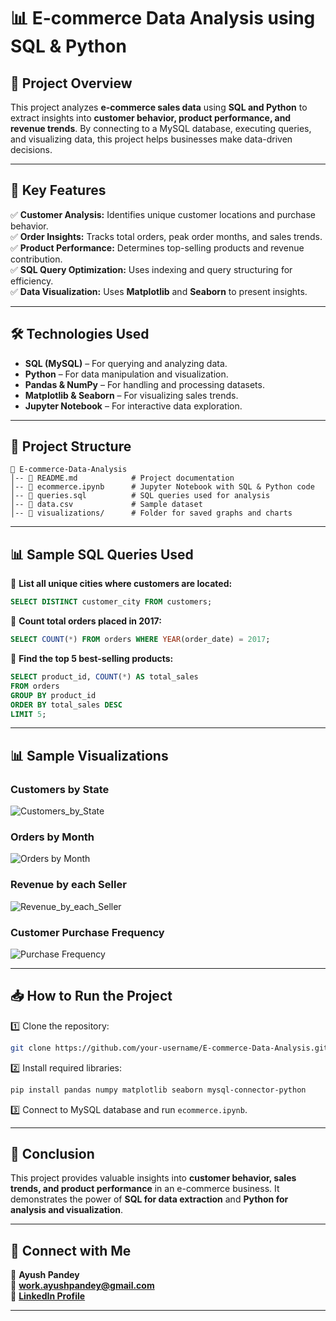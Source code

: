 # **📊 E-commerce Data Analysis using SQL & Python**

## **📌 Project Overview**
This project analyzes **e-commerce sales data** using **SQL and Python** to extract insights into **customer behavior, product performance, and revenue trends**. By connecting to a MySQL database, executing queries, and visualizing data, this project helps businesses make data-driven decisions.

---

## **🚀 Key Features**
✅ **Customer Analysis:** Identifies unique customer locations and purchase behavior.  
✅ **Order Insights:** Tracks total orders, peak order months, and sales trends.  
✅ **Product Performance:** Determines top-selling products and revenue contribution.  
✅ **SQL Query Optimization:** Uses indexing and query structuring for efficiency.  
✅ **Data Visualization:** Uses **Matplotlib** and **Seaborn** to present insights.  

---

## **🛠️ Technologies Used**
- **SQL (MySQL)** – For querying and analyzing data.  
- **Python** – For data manipulation and visualization.  
- **Pandas & NumPy** – For handling and processing datasets.  
- **Matplotlib & Seaborn** – For visualizing sales trends.  
- **Jupyter Notebook** – For interactive data exploration.  

---

## **📂 Project Structure**
```
📂 E-commerce-Data-Analysis
│-- 📜 README.md            # Project documentation  
│-- 📜 ecommerce.ipynb      # Jupyter Notebook with SQL & Python code  
│-- 📜 queries.sql          # SQL queries used for analysis  
│-- 📜 data.csv             # Sample dataset  
│-- 📂 visualizations/      # Folder for saved graphs and charts  
```

---

## **📊 Sample SQL Queries Used**
🔹 **List all unique cities where customers are located:**  
```sql
SELECT DISTINCT customer_city FROM customers;
```
🔹 **Count total orders placed in 2017:**  
```sql
SELECT COUNT(*) FROM orders WHERE YEAR(order_date) = 2017;
```
🔹 **Find the top 5 best-selling products:**  
```sql
SELECT product_id, COUNT(*) AS total_sales 
FROM orders 
GROUP BY product_id 
ORDER BY total_sales DESC 
LIMIT 5;
```

---

## **📊 Sample Visualizations**

### **Customers by State**
![Customers_by_State](visualizations/customers_by_state.png)

### **Orders by Month**
![Orders by Month](visualizations/orders_by_month.png)

### **Revenue by each Seller**
![Revenue_by_each_Seller](visualizations/revenue_by_each_seller.png)

### **Customer Purchase Frequency**
![Purchase Frequency](visualizations/purchase_frequency.png)

---

## **📥 How to Run the Project**
1️⃣ Clone the repository:  
```sh
git clone https://github.com/your-username/E-commerce-Data-Analysis.git
```
2️⃣ Install required libraries:  
```sh
pip install pandas numpy matplotlib seaborn mysql-connector-python
```
3️⃣ Connect to MySQL database and run `ecommerce.ipynb`.  

---

## **📝 Conclusion**
This project provides valuable insights into **customer behavior, sales trends, and product performance** in an e-commerce business. It demonstrates the power of **SQL for data extraction** and **Python for analysis and visualization**.  

---

## **🔗 Connect with Me**
👤 **Ayush Pandey**  
📧 **work.ayushpandey@gmail.com**  
🔗 **[LinkedIn Profile](www.linkedin.com/in/ayush-pandey-30462a331)**  

---
